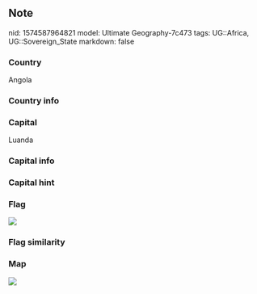 ## Note
nid: 1574587964821
model: Ultimate Geography-7c473
tags: UG::Africa, UG::Sovereign_State
markdown: false

### Country
Angola

### Country info


### Capital
Luanda

### Capital info


### Capital hint


### Flag
<img src="ug-flag-angola.svg">

### Flag similarity


### Map
<img src="ug-map-angola.png">

